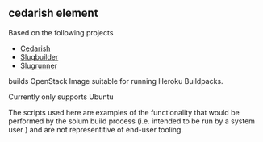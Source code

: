 cedarish element
----------------

Based on the following projects

* [Cedarish](https://github.com/progrium/cedarish)
* [Slugbuilder](https://github.com/flynn/slugbuilder)
* [Slugrunner](https://github.com/flynn/slugrunner)

builds OpenStack Image suitable for running Heroku Buildpacks.

Currently only supports Ubuntu

The scripts used here are examples of the functionality that would be performed by the solum build process (i.e. intended to be run by a system user ) and are not representitive of end-user tooling.

